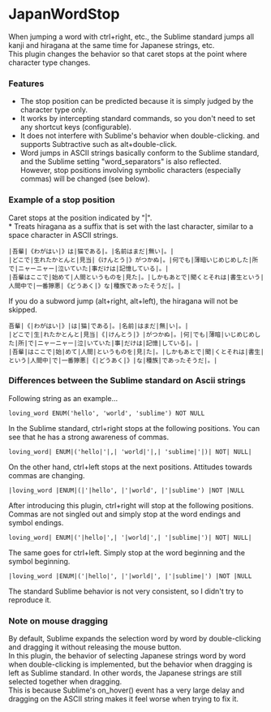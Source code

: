 # JapanWordStop

When jumping a word with ctrl+right, etc., the Sublime standard jumps all kanji and hiragana at the same time for Japanese strings, etc.<br>
This plugin changes the behavior so that caret stops at the point where character type changes.

### Features

- The stop position can be predicted because it is simply judged by the character type only.
- It works by intercepting standard commands, so you don't need to set any shortcut keys (configurable).
- It does not interfere with Sublime's behavior when double-clicking. and supports Subtractive such as alt+double-click.
- Word jumps in ASCII strings basically conform to the Sublime standard, and the Sublime setting "word_separators" is also reflected.<br>
However, stop positions involving symbolic characters (especially commas) will be changed (see below).

### Example of a stop position

Caret stops at the position indicated by "|".<br>
\* Treats hiragana as a suffix that is set with the last character, similar to a space character in ASCII strings.
```
|吾輩|《わがはい|》は|猫である|。|名前はまだ|無い|。|
|どこで|生れたかとんと|見当|《けんとう|》がつかぬ|。|何でも|薄暗いじめじめした|所で|ニャーニャー|泣いていた|事だけは|記憶している|。|
|吾輩はここで|始めて|人間というものを|見た|。|しかもあとで|聞くとそれは|書生という|人間中で|一番獰悪|《どうあく|》な|種族であったそうだ|。|
```

If you do a subword jump (alt+right, alt+left), the hiragana will not be skipped.
```
吾輩|《|わがはい|》|は|猫|である|。|名前|はまだ|無|い|。|
|どこで|生|れたかとんと|見当|《|けんとう|》|がつかぬ|。|何|でも|薄暗|いじめじめした|所|で|ニャーニャー|泣|いていた|事|だけは|記憶|している|。|
|吾輩|はここで|始|めて|人間|というものを|見|た|。|しかもあとで|聞|くとそれは|書生|という|人間中|で|一番獰悪|《|どうあく|》|な|種族|であったそうだ|。|
```

### Differences between the Sublime standard on Ascii strings

Following string as an example...
```
loving_word ENUM('hello', 'world', 'sublime') NOT NULL
```

In the Sublime standard, ctrl+right stops at the following positions. You can see that he has a strong awareness of commas.
```
loving_word| ENUM|('hello|'|,| 'world|'|,| 'sublime|'|)| NOT| NULL|
```
On the other hand, ctrl+left stops at the next positions. Attitudes towards commas are changing.
```
|loving_word |ENUM|(|'|hello', |'|world', |'|sublime') |NOT |NULL
```

After introducing this plugin, ctrl+right will stop at the following positions.<br>
Commas are not singled out and simply stop at the word endings and symbol endings.
```
loving_word| ENUM|('|hello|',| '|world|',| '|sublime|')| NOT| NULL|
```
The same goes for ctrl+left. Simply stop at the word beginning and the symbol beginning.
```
|loving_word |ENUM|('|hello|', |'|world|', |'|sublime|') |NOT |NULL
```

The standard Sublime behavior is not very consistent, so I didn't try to reproduce it.

### Note on mouse dragging

By default, Sublime expands the selection word by word by double-clicking and dragging it without releasing the mouse button.<br>
In this plugin, the behavior of selecting Japanese strings word by word when double-clicking is implemented, but the behavior when dragging is left as Sublime standard. In other words, the Japanese strings are still selected together when dragging.<br>
This is because Sublime's on_hover() event has a very large delay and dragging on the ASCII string makes it feel worse when trying to fix it.
